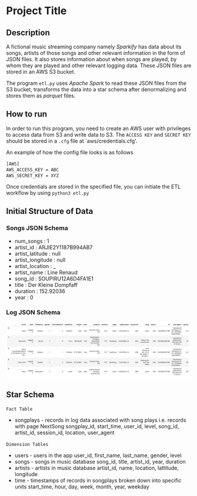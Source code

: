 # Project Title

## Description

A fictional music streaming company namely *Sparkify* has data about its 
songs, artists of 
those songs and other relevant information in the form of JSON files. It 
also stores information about when songs are played, by whom they are played
 and other relevant logging data. These JSON files are stored in an AWS S3 
 bucket. 
 
 The program `etl.py` uses _Apache Spark_ to read these JSON files from the S3 
 bucket, 
 transforms the data into a star schema after denormalizing and stores 
 them as _parquet_ files. 
 
 ## How to run
 
 In order to run this program, you need to create an AWS user with 
 privileges to access data from S3 and write data to S3. The `ACCESS KEY` 
 and `SECRET KEY` should be stored in a `.cfg` file at `aws/credentials.cfg'.
 
 An example of how the config file looks is as follows
 
 ```
 [AWS]
 AWS_ACCESS_KEY = ABC
AWS_SECRET_KEY = XYZ
```

Once credentials are stored in the specified file, you can initiate the ETL 
workflow by using
`python3 etl.py`

## Initial Structure of Data
### Songs JSON Schema

* num_songs : 1
* artist_id : ARJIE2Y1187B994AB7
* artist_latitude : null
* artist_longitude : null
* artist_location : _
* artist_name : Line Renaud
* song_id : SOUPIRU12A6D4FA1E1
* title : Der Kleine Dompfaff
* duration : 152.92036
* year : 0

### Log JSON Schema 

![Image](https://github.com/command7/sparkify_etl_spark/blob/master/Images/log-data.png)

## Star Schema

`Fact Table`

* songplays - records in log data associated with song plays i.e. records 
with page NextSong
songplay_id, start_time, user_id, level, song_id, artist_id, session_id, location, user_agent

`Dimension Tables`

* users - users in the app
user_id, first_name, last_name, gender, level
* songs - songs in music database
song_id, title, artist_id, year, duration
* artists - artists in music database
artist_id, name, location, lattitude, longitude
* time - timestamps of records in songplays broken down into specific units
start_time, hour, day, week, month, year, weekday

